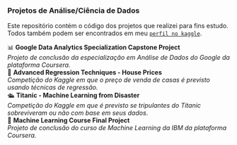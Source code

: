 ### **Projetos de Análise/Ciência de Dados**

Este repositório contém o código dos projetos que realizei para fins estudo.  
Todos também podem ser encontrados em meu [`perfil no kaggle`](https://www.kaggle.com/brauliolv/code).

📊 **Google Data Analytics Specialization Capstone Project**  
*Projeto de conclusão da especialização em Análise de Dados do Google da plataforma Coursera.*  
🏡 **Advanced Regression Techniques - House Prices**  
*Competição do Kaggle em que o preço de venda de casas é previsto usando técnicas de regressão.*  
🛳 **Titanic - Machine Learning from Disaster**  
*Competição do Kaggle em que é previsto se tripulantes do Titanic sobreviveram ou não com base em seus dados*.  
🧠 **Machine Learning Course Final Project**  
*Projeto de conclusão do curso de Machine Learning da IBM da plataforma Coursera.*  
